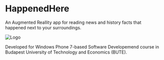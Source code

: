 HappenedHere
============

An Augmented Reallity app for reading news and history facts that happened next to your surroundings.

![Logo](https://raw.github.com/Gerlot/HappenedHere/master/Media/logo_en_s.png)

Developed for Windows Phone 7-based Software Developemend course in Budapest University of Technology and Economics (BUTE).

